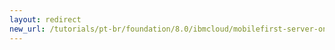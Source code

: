 ```yaml
---
layout: redirect
new_url: /tutorials/pt-br/foundation/8.0/ibmcloud/mobilefirst-server-on-icp/mobilefirst-server-on-icp-using-oracle/
---
```

